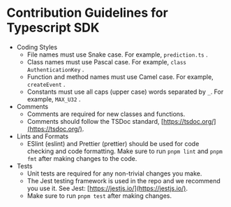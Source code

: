 # Contribution Guidelines for Typescript SDK

- Coding Styles
  - File names must use Snake case. For example, `prediction.ts` .
  - Class names must use Pascal case. For example, `class AuthenticationKey` .
  - Function and method names must use Camel case. For example, `createEvent` .
  - Constants must use all caps (upper case) words separated by `_`. For example, `MAX_U32` .
- Comments
  - Comments are required for new classes and functions.
  - Comments should follow the TSDoc standard, [https://tsdoc.org/](https://tsdoc.org/).
- Lints and Formats
  - ESlint (eslint) and Prettier (prettier) should be used for code checking and code formatting. Make sure to run `pnpm lint` and `pnpm fmt` after making changes to the code.
- Tests
  - Unit tests are required for any non-trivial changes you make.
  - The Jest testing framework is used in the repo and we recommend you use it. See Jest: [https://jestjs.io/](https://jestjs.io/).
  - Make sure to run `pnpm test` after making changes.